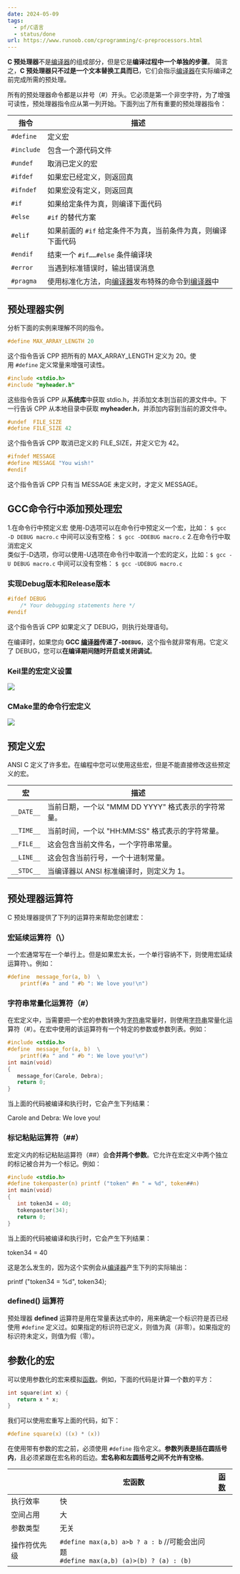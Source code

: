```yaml
---
date: 2024-05-09
tags:
  - pf/C语言
  - status/done
url: https://www.runoob.com/cprogramming/c-preprocessors.html
---
```

**C 预处理器**不是[编译器](../../01工具使用/编译原理/编译器.md)的组成部分，但是它是**编译过程中一个单独的步骤**。
简言之，**C 预处理器只不过是一个文本替换工具而已**，它们会指示[编译器](../../01工具使用/编译原理/编译器.md)在实际编译之前完成所需的预处理。

所有的预处理器命令都是以井号（#）开头。它必须是第一个非空字符，为了增强可读性，预处理器指令应从第一列开始。下面列出了所有重要的预处理器指令：

| 指令         | 描述                                                                               |
| ---------- | -------------------------------------------------------------------------------- |
| `#define`  | 定义宏                                                                              |
| `#include` | 包含一个源代码文件                                                                        |
| `#undef`   | 取消已定义的宏                                                                          |
| `#ifdef`   | 如果宏已经定义，则返回真                                                                     |
| `#ifndef`  | 如果宏没有定义，则返回真                                                                     |
| `#if`      | 如果给定条件为真，则编译下面代码                                                                 |
| `#else`    | `#if` 的替代方案                                                                      |
| `#elif`    | 如果前面的 `#if` 给定条件不为真，当前条件为真，则编译下面代码                                               |
| `#endif`   | 结束一个 `#if……#else` 条件编译块                                                          |
| `#error`   | 当遇到标准错误时，输出错误消息                                                                  |
| `#pragma`  | 使用标准化方法，向[编译器](../../01工具使用/编译原理/编译器.md)发布特殊的命令到[编译器](../../01工具使用/编译原理/编译器.md)中 |

## 预处理器实例

分析下面的实例来理解不同的指令。

```c
#define MAX_ARRAY_LENGTH 20
```

这个指令告诉 CPP 把所有的 MAX_ARRAY_LENGTH 定义为 20。使用 `#define` 定义常量来增强可读性。

```c
#include <stdio.h>
#include "myheader.h"
```

这些指令告诉 CPP 从**系统库**中获取 stdio.h，并添加文本到当前的源文件中。下一行告诉 CPP 从本地目录中获取 **myheader.h**，并添加内容到当前的源文件中。

```c
#undef  FILE_SIZE
#define FILE_SIZE 42
```

这个指令告诉 CPP 取消已定义的 FILE_SIZE，并定义它为 42。

```c
#ifndef MESSAGE
#define MESSAGE "You wish!"
#endif
```

这个指令告诉 CPP 只有当 MESSAGE 未定义时，才定义 MESSAGE。

## GCC命令行中添加预处理宏

1.在命令行中预定义宏
使用-D选项可以在命令行中预定义一个宏，比如：  `$ gcc -D DEBUG macro.c`
中间可以没有空格：  `$ gcc -DDEBUG macro.c`
2.在命令行中取消宏定义  
类似于-D选项，你可以使用-U选项在命令行中取消一个宏的定义，比如：`$ gcc -U DEBUG macro.c`
中间可以没有空格：  `$ gcc -UDEBUG macro.c`

### 实现Debug版本和Release版本

```c
#ifdef DEBUG
    /* Your debugging statements here */
#endif
```

这个指令告诉 CPP 如果定义了 DEBUG，则执行处理语句。

在编译时，如果您向 **GCC [编译器](../../01工具使用/编译原理/编译器.md)传递了`-DDEBUG`**，这个指令就非常有用。它定义了 DEBUG，您可以**在编译期间随时开启或关闭调试**。

### Keil里的宏定义设置

![](Zassets/预处理器.png)

### CMake里的命令行宏定义

![](Zassets/预处理器-1.png)

## 预定义宏

ANSI C 定义了许多宏。在编程中您可以使用这些宏，但是不能直接修改这些预定义的宏。

| 宏          | 描述                                |
| ---------- | --------------------------------- |
| `__DATE__` | 当前日期，一个以 "MMM DD YYYY" 格式表示的字符常量。 |
| `__TIME__` | 当前时间，一个以 "HH:MM:SS" 格式表示的字符常量。    |
| `__FILE__` | 这会包含当前文件名，一个字符串常量。                |
| `__LINE__` | 这会包含当前行号，一个十进制常量。                 |
| `__STDC__` | 当编译器以 ANSI 标准编译时，则定义为 1。          |

## 预处理器运算符

C 预处理器提供了下列的运算符来帮助您创建宏：

### 宏延续运算符（\）

一个宏通常写在一个单行上。但是如果宏太长，一个单行容纳不下，则使用宏延续运算符`\`。例如：

```c
#define  message_for(a, b)  \
    printf(#a " and " #b ": We love you!\n")
```

### 字符串常量化运算符（#）

在宏定义中，当需要把一个宏的参数转换为[字符串](字符串.md)常量时，则使用[字符串](字符串.md)常量化运算符（#）。在宏中使用的该运算符有一个特定的参数或参数列表。例如：

```c
#include <stdio.h>
#define  message_for(a, b)  \
    printf(#a " and " #b ": We love you!\n")
int main(void)
{
   message_for(Carole, Debra);
   return 0;
}
```

当上面的代码被编译和执行时，它会产生下列结果：

Carole and Debra: We love you!

### 标记粘贴运算符（##）

宏定义内的标记粘贴运算符（##）会**合并两个参数**。它允许在宏定义中两个独立的标记被合并为一个标记。例如：

```c
#include <stdio.h>
#define tokenpaster(n) printf ("token" #n " = %d", token##n)
int main(void)
{
   int token34 = 40;
   tokenpaster(34);
   return 0;
}
```

当上面的代码被编译和执行时，它会产生下列结果：

token34 = 40

这是怎么发生的，因为这个实例会从[编译器](../../01工具使用/编译原理/编译器.md)产生下列的实际输出：

printf ("token34 = %d", token34);

### defined() 运算符

预处理器 **defined** 运算符是用在常量表达式中的，用来确定一个标识符是否已经使用 `#define` 定义过。如果指定的标识符已定义，则值为真（非零）。如果指定的标识符未定义，则值为假（零）。

## 参数化的宏

可以使用参数化的宏来模拟[函数](函数.md)。例如，下面的代码是计算一个数的平方：

```c
int square(int x) {
   return x * x;
}
```

我们可以使用宏重写上面的代码，如下：

```c
#define square(x) ((x) * (x))
```

在使用带有参数的宏之前，必须使用 `#define` 指令定义。**参数列表是括在圆括号内**，且必须紧跟在宏名称的后边。**宏名称和左圆括号之间不允许有空格**。

|        | 宏函数                                                                               | [函数](函数.md) |
| ------ | --------------------------------------------------------------------------------- | ----------- |
| 执行效率   | 快                                                                                 |             |
| 空间占用   | 大                                                                                 |             |
| 参数类型   | 无关                                                                                |             |
| 操作符优先级 | `#define max(a,b) a>b ? a : b` //可能会出问题<br>`#define max(a,b) (a)>(b) ? (a) : (b)` |             |
